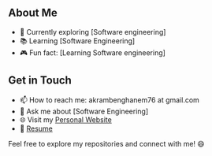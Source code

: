 ## About Me

- 🌱 Currently exploring [Software engineering]
- 📚 Learning [Software Engineering]
- 🎮 Fun fact: [Learning Software engineering]

## Get in Touch

- 📫 How to reach me: akrambenghanem76 at gmail.com
- 💬 Ask me about [Software Engineering]
- 🌐 Visit my [Personal Website](https://www.akrem.me/)
- 📝 [Resume](https://drive.google.com/file/d/1VhW7OWo1gH74U3fYxks7LKZTvEB_XjaD/view?usp%253Dshare_link)

Feel free to explore my repositories and connect with me! 😄
